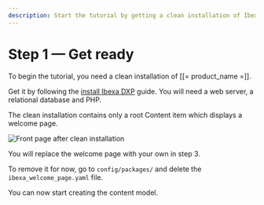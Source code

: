```yaml
---
description: Start the tutorial by getting a clean installation of Ibexa DXP.
---
```


# Step 1 — Get ready

To begin the tutorial, you need a clean installation of [[= product_name =]].

Get it by following the [install Ibexa DXP](install_ibexa_dxp.md) guide.
You will need a web server, a relational database and PHP.

The clean installation contains only a root Content item which displays a welcome page.

![Front page after clean installation](bike_tutorial_homepage_install_clean.png)

You will replace the welcome page with your own in step 3.

To remove it for now, go to `config/packages/` and delete the `ibexa_welcome_page.yaml` file.

You can now start creating the content model.
